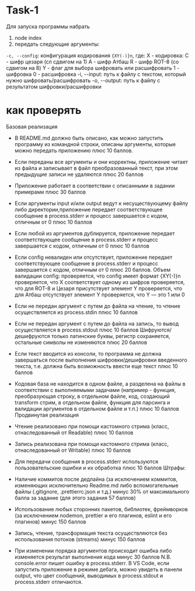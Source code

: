 # Task-1
Для запуска программы набрать
1. node index
2. передать следующие аргументы:

`-c, --config`: конфигурация кодирования `{XY(-)}n`, где:
X - кодировка:
C - шифр цезаря (сл сдвигом на 1)
A - шифр Атбаш
R - шифр ROT-8 (со сдвигом на 8)
Y - флаг для выбора шифровать или расшифровать
1 - шифровка
0 - расшифровка
-i, --input: путь к файлу с текстом, который нужно шифровать/расшифровать
-o, --output: путь к файлу с результатом шифровки/расшифровки

# как проверять
Базовая реализация

- В README.md должно быть описано, как можно запустить программу из командной строки, описаны аргументы, которые можно передать приложению плюс 10 баллов.
- Если переданы все аргументы и они корректны, приложение читает из файла и записывает в файл преобразованный текст, при этом предыдущие записи не удаляются плюс 20 баллов
- Приложение работает в соответствии с описанными в задании примерами плюс 30 баллов
- Если аргументы input и/или output ведут к несуществующему файлу либо директории,приложение передает соответствующее сообщение в process.stderr и прoцесс завершается с кодом, отличным от 0 плюс 10 баллов
- Если любой из аргументов дублируется, приложение передает соответствующее сообщение в process.stderr и прoцесс завершается с кодом, отличным от 0 плюс 10 баллов
- Если config невалиден или отсутствует, приложение передает соответствующее сообщение в process.stderr и прoцесс завершается с кодом, отличным от 0 плюс 20 баллов. Объем валидации config:
проверяется, что config имеет формат {XY(-)}n
проверяется, что X соответствует одному из шифров
проверяется, что для ROT-8 и Цезаря присутствует элемент Y
проверяется, что для Атбаш отсутствует элемент Y
проверяется, что Y — это 1 или 0
- Если не передан аргумент с путем до файла на чтение, то чтение осуществляется из process.stdin плюс 10 баллов
- Если не передан аргумент с путем до файла на запись, то вывод осуществляется в process.stdout плюс 10 баллов
Шифруются/дешифруются только латинские буквы, регистр сохраняется, остальные символы не изменяются плюс 20 баллов
- Если текст вводится из консоли, то программа не должна завершаться после выполнения шифровки/дешифровки введенного текста, т.е. должна быть возможность ввести еще текст плюс 10 баллов
- Кодовая база не находится в одном файле, а разделена на файлы в соответствии с выполняемыми задачами (например - функция, преобразующая строку, в отдельном файле, код, создающий transform стрим, в отдельном файле, функция для парсинга и валидации аргументов в отдельном файле и т.п.) плюс 10 баллов
Продвинутая реализация

- Чтение реализовано при помощи кастомного стрима (класс, отнаследованный от Readable) плюс 10 баллов
- Запись реализована при помощи кастомного стрима (класс, отнаследованный от Writable) плюс 10 баллов
- Для передачи сообщения в process.stderr используются пользовательские ошибки и их обработка плюс 10 баллов
Штрафы:

- Наличие коммитов после дедлайна (за исключением коммитов, изменяющих исключительно Readme.md либо вспомогательные файлы (.gitignore, .prettierrc.json и т.д.) минус 30% от максимального балла за задание (для этого задания 57 баллов)
- Использование любых сторонних пакетов, библиотек, фреймворков (за исключением nodemon, prettier и его плагинов, eslint и его плагинов) минус 150 баллов
- Запись, чтение, трансформация текста осуществляются без использования потоков (streams) минус 150 баллов
- При изменении порядка аргументов происходит ошибка либо изменяется результат выполнения кода минус 30 баллов
N.B. console.error пишет ошибку в process.stderr. В VS Code, если запустить приложение в режиме дебага, можно увидеть в панели output, что цвет сообщений, выводимых в process.stdout и process.stderr отличаются.
